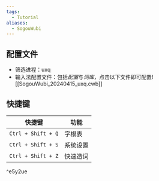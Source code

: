 ```yaml
---
tags:
  - Tutorial
aliases:
  - SogouWubi
---
```

## 配置文件
- 筛选进程：uxq 
- 输入法配置文件：包括*配置*与*词库*，点击以下文件即可配置![[SogouWubi_20240415_uxq.cwb]]
## 快捷键

| 快捷键                | 功能   |
| ------------------ | ---- |
| `Ctrl + Shift + Q` | 字根表  |
| `Ctrl + Shift + S` | 系统设置 |
| `Ctrl + Shift + Z` | 快速造词 |

^e5y2ue